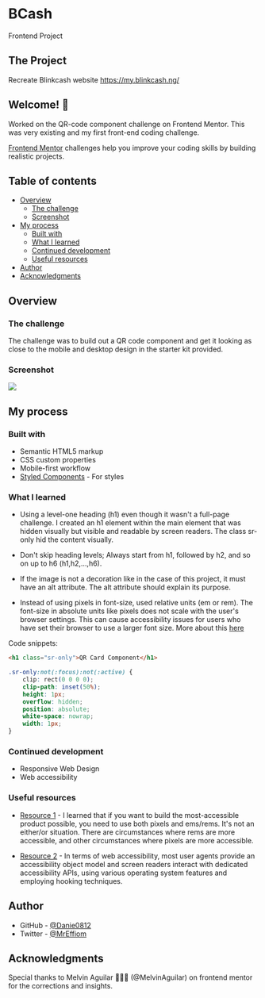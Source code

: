 # BCash

Frontend Project

## The Project

Recreate Blinkcash website https://my.blinkcash.ng/

## Welcome! 👋

Worked on the QR-code component challenge on Frontend Mentor. This was very existing and my first front-end coding challenge.

[Frontend Mentor](https://www.frontendmentor.io) challenges help you improve your coding skills by building realistic projects.

## Table of contents

- [Overview](#overview)
  - [The challenge](#the-challenge)
  - [Screenshot](#screenshot)
- [My process](#my-process)
  - [Built with](#built-with)
  - [What I learned](#what-i-learned)
  - [Continued development](#continued-development)
  - [Useful resources](#useful-resources)
- [Author](#author)
- [Acknowledgments](#acknowledgments) 

## Overview
### The challenge

The challenge was to build out a QR code component and get it looking as close to the mobile and desktop design in the starter kit provided.

### Screenshot

![](./images/my_solution-preview.png)


## My process

### Built with

- Semantic HTML5 markup
- CSS custom properties
- Mobile-first workflow
- [Styled Components](https://styled-components.com/) - For styles

### What I learned

- Using a level-one heading (h1) even though it wasn't a full-page challenge. I  created an h1 element within the main element that was hidden visually but visible and readable by screen readers. The class sr-only hid the content visually.

- Don't skip heading levels; Always start from h1, followed by h2, and so on up to h6 (h1,h2,...,h6). 

- If the image is not a decoration like in the case of this project, it must have an alt attribute. The alt attribute should explain its purpose.

- Instead of using pixels in font-size, used relative units (em or rem). The font-size in absolute units like pixels does not scale with the user's browser settings. This can cause accessibility issues for users who have set their browser to use a larger font size. More about this [here](https://www.joshwcomeau.com/css/surprising-truth-about-pixels-and-accessibility/)

Code snippets:

```html
<h1 class="sr-only">QR Card Component</h1>
```
```css
.sr-only:not(:focus):not(:active) {
    clip: rect(0 0 0 0); 
    clip-path: inset(50%);
    height: 1px;
    overflow: hidden;
    position: absolute;
    white-space: nowrap; 
    width: 1px;
}
```
### Continued development

- Responsive Web Design
- Web accessibility

### Useful resources

- [Resource 1](https://www.joshwcomeau.com/css/surprising-truth-about-pixels-and-accessibility/) - I learned that if you want to build the most-accessible product possible, you need to use both pixels and ems/rems. It's not an either/or situation. There are circumstances where rems are more accessible, and other circumstances where pixels are more accessible.

- [Resource 2](https://developer.mozilla.org/en-US/docs/Glossary/Screen_reader) - In terms of web accessibility, most user agents provide an accessibility object model and screen readers interact with dedicated accessibility APIs, using various operating system features and employing hooking techniques.

## Author

- GitHub - [@Danie0812](https://github.com/DANIE0812)
- Twitter - [@MrEffiom](https://twitter.com/MrEffiom)

## Acknowledgments

Special thanks to Melvin Aguilar 🧑🏻‍💻 (@MelvinAguilar) on frontend mentor for the corrections and insights.

